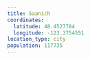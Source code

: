 ```yaml
---
title: Saanich
coordinates:
  latitude: 48.4527784
  longitude: -123.3754551
location_type: city
population: 117735
---
```

